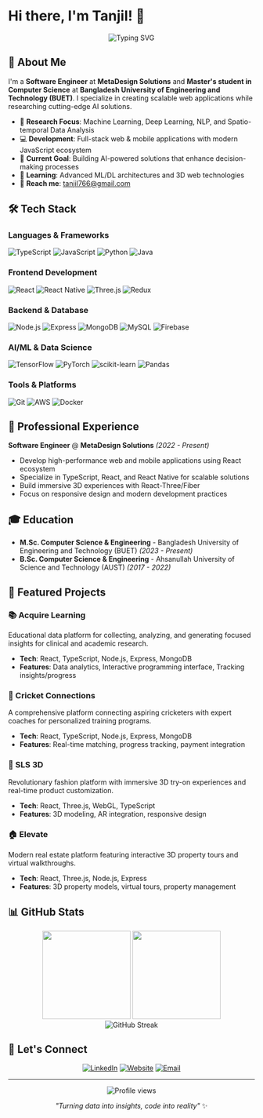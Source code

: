 # Hi there, I'm Tanjil! 👋

<div align="center">
  <img src="https://readme-typing-svg.herokuapp.com/?lines=Software+Engineer+%7C+ML+Researcher;Full+Stack+Developer;React+%7C+TypeScript+%7C+Python;Building+AI-Powered+Solutions&font=Fira%20Code&center=true&width=440&height=50&duration=4000&pause=1000" alt="Typing SVG">
</div>

## 🚀 About Me

I'm a **Software Engineer** at **MetaDesign Solutions** and **Master's student in Computer Science** at **Bangladesh University of Engineering and Technology (BUET)**. I specialize in creating scalable web applications while researching cutting-edge AI solutions.

- 🔬 **Research Focus**: Machine Learning, Deep Learning, NLP, and Spatio-temporal Data Analysis
- 💻 **Development**: Full-stack web & mobile applications with modern JavaScript ecosystem
- 🎯 **Current Goal**: Building AI-powered solutions that enhance decision-making processes
- 🌱 **Learning**: Advanced ML/DL architectures and 3D web technologies
- 📧 **Reach me**: tanjil766@gmail.com

## 🛠️ Tech Stack

### Languages & Frameworks
![TypeScript](https://img.shields.io/badge/-TypeScript-3178C6?style=flat-square&logo=typescript&logoColor=white)
![JavaScript](https://img.shields.io/badge/-JavaScript-F7DF1E?style=flat-square&logo=javascript&logoColor=black)
![Python](https://img.shields.io/badge/-Python-3776AB?style=flat-square&logo=python&logoColor=white)
![Java](https://img.shields.io/badge/-Java-007396?style=flat-square&logo=java&logoColor=white)

### Frontend Development
![React](https://img.shields.io/badge/-React-61DAFB?style=flat-square&logo=react&logoColor=black)
![React Native](https://img.shields.io/badge/-React_Native-61DAFB?style=flat-square&logo=react&logoColor=black)
![Three.js](https://img.shields.io/badge/-Three.js-000000?style=flat-square&logo=three.js&logoColor=white)
![Redux](https://img.shields.io/badge/-Redux-764ABC?style=flat-square&logo=redux&logoColor=white)

### Backend & Database
![Node.js](https://img.shields.io/badge/-Node.js-339933?style=flat-square&logo=node.js&logoColor=white)
![Express](https://img.shields.io/badge/-Express-000000?style=flat-square&logo=express&logoColor=white)
![MongoDB](https://img.shields.io/badge/-MongoDB-47A248?style=flat-square&logo=mongodb&logoColor=white)
![MySQL](https://img.shields.io/badge/-MySQL-4479A1?style=flat-square&logo=mysql&logoColor=white)
![Firebase](https://img.shields.io/badge/-Firebase-FFCA28?style=flat-square&logo=firebase&logoColor=black)

### AI/ML & Data Science
![TensorFlow](https://img.shields.io/badge/-TensorFlow-FF6F00?style=flat-square&logo=tensorflow&logoColor=white)
![PyTorch](https://img.shields.io/badge/-PyTorch-EE4C2C?style=flat-square&logo=pytorch&logoColor=white)
![scikit-learn](https://img.shields.io/badge/-scikit--learn-F7931E?style=flat-square&logo=scikit-learn&logoColor=white)
![Pandas](https://img.shields.io/badge/-Pandas-150458?style=flat-square&logo=pandas&logoColor=white)

### Tools & Platforms
![Git](https://img.shields.io/badge/-Git-F05032?style=flat-square&logo=git&logoColor=white)
![AWS](https://img.shields.io/badge/-AWS-232F3E?style=flat-square&logo=amazon-aws&logoColor=white)
![Docker](https://img.shields.io/badge/-Docker-2496ED?style=flat-square&logo=docker&logoColor=white)

## 💼 Professional Experience

**Software Engineer** @ **MetaDesign Solutions** *(2022 - Present)*
- Develop high-performance web and mobile applications using React ecosystem
- Specialize in TypeScript, React, and React Native for scalable solutions
- Build immersive 3D experiences with React-Three/Fiber
- Focus on responsive design and modern development practices

## 🎓 Education

- **M.Sc. Computer Science & Engineering** - Bangladesh University of Engineering and Technology (BUET) *(2023 - Present)*
- **B.Sc. Computer Science & Engineering** - Ahsanullah University of Science and Technology (AUST) *(2017 - 2022)*

## 🚀 Featured Projects

### 📚 Acquire Learning
Educational data platform for collecting, analyzing, and generating focused insights for clinical and academic research.
- **Tech**: React, TypeScript, Node.js, Express, MongoDB
- **Features**: Data analytics, Interactive programming interface, Tracking insights/progress

### 🏏 Cricket Connections
A comprehensive platform connecting aspiring cricketers with expert coaches for personalized training programs.
- **Tech**: React, TypeScript, Node.js, Express, MongoDB
- **Features**: Real-time matching, progress tracking, payment integration

### 👗 SLS 3D
Revolutionary fashion platform with immersive 3D try-on experiences and real-time product customization.
- **Tech**: React, Three.js, WebGL, TypeScript
- **Features**: 3D modeling, AR integration, responsive design

### 🏠 Elevate
Modern real estate platform featuring interactive 3D property tours and virtual walkthroughs.
- **Tech**: React, Three.js, Node.js, Express
- **Features**: 3D property models, virtual tours, property management


## 📊 GitHub Stats

<div align="center">
  <img height="180em" src="https://github-readme-stats.vercel.app/api?username=tanjil-hossain-mds&show_icons=true&theme=tokyonight&include_all_commits=true&count_private=true"/>
  <img height="180em" src="https://github-readme-stats.vercel.app/api/top-langs/?username=tanjil-hossain-mds&layout=compact&langs_count=8&theme=tokyonight"/>
</div>

<div align="center">
  <img src="https://github-readme-streak-stats.herokuapp.com/?user=tanjil-hossain-mds&theme=tokyonight" alt="GitHub Streak" />
</div>

## 🤝 Let's Connect

<div align="center">
  
[![LinkedIn](https://img.shields.io/badge/-LinkedIn-0077B5?style=for-the-badge&logo=linkedin&logoColor=white)](YOUR_LINKEDIN_URL)
[![Website](https://img.shields.io/badge/-Website-000000?style=for-the-badge&logo=about-dot-me&logoColor=white)](YOUR_WEBSITE_URL)
[![Email](https://img.shields.io/badge/-Email-D14836?style=for-the-badge&logo=gmail&logoColor=white)](mailto:tanjil766@gmail.com)

</div>

---

<div align="center">
  <img src="https://komarev.com/ghpvc/?username=tanjil-hossain-mds&color=blueviolet&style=flat-square&label=Profile+Views" alt="Profile views" />
</div>

<div align="center">
  
*"Turning data into insights, code into reality"* ✨

</div>
